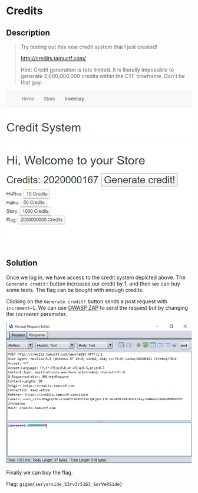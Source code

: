 # Credits

## Description

> Try testing out this new credit system that I just created!
> 
> http://credits.tamuctf.com/
> 
> Hint: Credit generation is rate limited. It is literally impossible to generate 2,000,000,000 credits within the CTF timeframe. Don't be that guy.

![credits](../images/credits.png)

## Solution

Once we log in, we have access to the credit system depicted above. The `Generate credit!` button increases our credit by 1, and then we can buy some texts. The flag can be bought with enough credits.

Clicking on the `Generate credit!` button sends a post request with `increment=1`. We can use [OWASP ZAP](https://www.zaproxy.org/) to send the request but by changing the `increment` parameter.

![zap](../images/creditszap.png)


Finally we can buy the flag.

Flag: `gigem{serverside_53rv3r5163_SerVeRSide}`